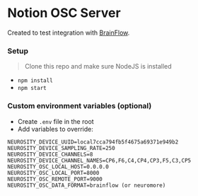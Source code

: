 # Notion OSC Server

Created to test integration with [BrainFlow](https://github.com/brainflow-dev/brainflow).

### Setup

> Clone this repo and make sure NodeJS is installed

- `npm install`
- `npm start`

### Custom environment variables (optional)

- Create `.env` file in the root
- Add variables to override:

```
NEUROSITY_DEVICE_UUID=local7cca794fb5f4675a69371e949b2
NEUROSITY_DEVICE_SAMPLING_RATE=250
NEUROSITY_DEVICE_CHANNELS=8
NEUROSITY_DEVICE_CHANNEL_NAMES=CP6,F6,C4,CP4,CP3,F5,C3,CP5
NEUROSITY_OSC_LOCAL_HOST=0.0.0.0
NEUROSITY_OSC_LOCAL_PORT=8000
NEUROSITY_OSC_REMOTE_PORT=9000
NEUROSITY_OSC_DATA_FORMAT=brainflow (or neuromore)
```
